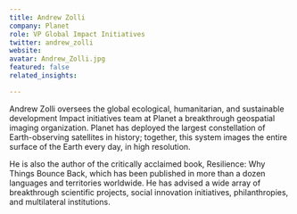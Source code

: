 ```yaml
---
title: Andrew Zolli
company: Planet
role: VP Global Impact Initiatives
twitter: andrew_zolli
website:
avatar: Andrew_Zolli.jpg
featured: false
related_insights:

---
```

Andrew Zolli oversees the global ecological, humanitarian, and sustainable development Impact initiatives team at Planet a breakthrough geospatial imaging organization. Planet has deployed the largest constellation of Earth-observing satellites in history; together, this system images the entire surface of the Earth every day, in high resolution.

He is also the author of the critically acclaimed book, Resilience: Why Things Bounce Back, which has been published in more than a dozen languages and territories worldwide. He has advised a wide array of breakthrough scientific projects, social innovation initiatives, philanthropies, and multilateral institutions.
